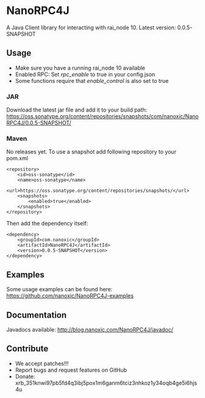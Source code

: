 # NanoRPC4J

A Java Client library for interacting with rai_node 10.
Latest version: 0.0.5-SNAPSHOT

## Usage

* Make sure you have a running rai_node 10 available
* Enabled RPC: Set *rpc_enable* to true in your config.json
* Some functions require that *enable_control* is also set to true

### JAR

Download the latest jar file and add it to your build path:
<https://oss.sonatype.org/content/repositories/snapshots/com/nanoxic/NanoRPC4J/0.0.5-SNAPSHOT/>

### Maven

No releases yet. To use a snapshot add following repository to your pom.xml
```
<repository>
	<id>oss-sonatype</id>
	<name>oss-sonatype</name>
	<url>https://oss.sonatype.org/content/repositories/snapshots/</url>
	<snapshots>
		<enabled>true</enabled>
	</snapshots>
</repository>
```
Then add the dependency itself:
```
<dependency>
	<groupId>com.nanoxic</groupId>
	<artifactId>NanoRPC4J</artifactId>
	<version>0.0.5-SNAPSHOT</version>
</dependency>
```

## Examples

Some usage examples can be found here: <https://github.com/nanoxic/NanoRPC4J-examples>

## Documentation

Javadocs available: <http://blog.nanoxic.com/NanoRPC4J/javadoc/>

## Contribute

* We accept patches!!!
* Report bugs and request features on GitHub
* Donate: xrb_351knwi97pb5fd4q3ibj5pox1m6ganm6tciz3nhkoz1y34oqb4ge5i6hjs4u
